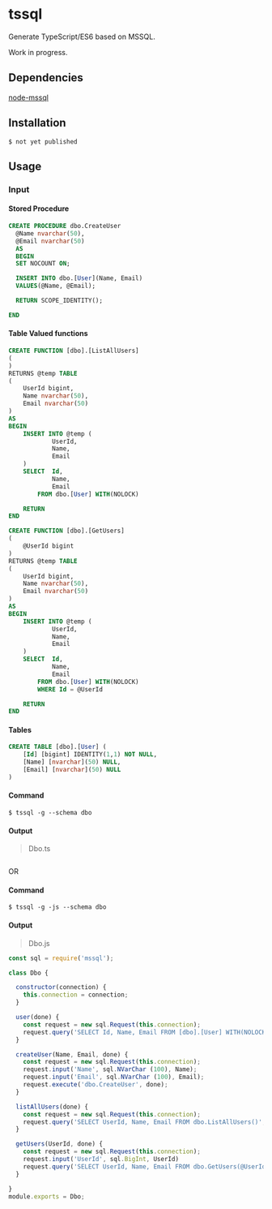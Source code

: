 # tssql
Generate TypeScript/ES6 based on MSSQL.

Work in progress.

## Dependencies
[node-mssql](https://github.com/patriksimek/node-mssql)

## Installation
```bin
$ not yet published
```

## Usage

### Input
#### Stored Procedure
```sql
CREATE PROCEDURE dbo.CreateUser
  @Name nvarchar(50),
  @Email nvarchar(50)
  AS
  BEGIN
  SET NOCOUNT ON;

  INSERT INTO dbo.[User](Name, Email)
  VALUES(@Name, @Email);

  RETURN SCOPE_IDENTITY();

END
```

#### Table Valued functions
```sql
CREATE FUNCTION [dbo].[ListAllUsers]
(
)
RETURNS @temp TABLE
(
	UserId bigint,
	Name nvarchar(50),
	Email nvarchar(50)
)
AS
BEGIN
	INSERT INTO @temp (
			UserId,
			Name,
			Email
	)
	SELECT	Id,
			Name,
			Email
		FROM dbo.[User] WITH(NOLOCK)

	RETURN
END

CREATE FUNCTION [dbo].[GetUsers]
(
	@UserId bigint
)
RETURNS @temp TABLE
(
	UserId bigint,
	Name nvarchar(50),
	Email nvarchar(50)
)
AS
BEGIN
	INSERT INTO @temp (
			UserId,
			Name,
			Email
	)
	SELECT	Id,
			Name,
			Email
		FROM dbo.[User] WITH(NOLOCK)
		WHERE Id = @UserId

	RETURN
END

```

#### Tables
```sql
CREATE TABLE [dbo].[User] (
	[Id] [bigint] IDENTITY(1,1) NOT NULL,
	[Name] [nvarchar](50) NULL,
	[Email] [nvarchar](50) NULL
)
```

#### Command
```bin
$ tssql -g --schema dbo
```
#### Output
> Dbo.ts
```js
```

OR
#### Command
```bin
$ tssql -g -js --schema dbo
```

#### Output
> Dbo.js

```js
const sql = require('mssql');

class Dbo {

  constructor(connection) {
    this.connection = connection;
  }

  user(done) {
    const request = new sql.Request(this.connection);
    request.query('SELECT Id, Name, Email FROM [dbo].[User] WITH(NOLOCK)', done);
  }

  createUser(Name, Email, done) {
    const request = new sql.Request(this.connection);
    request.input('Name', sql.NVarChar (100), Name);
    request.input('Email', sql.NVarChar (100), Email);
    request.execute('dbo.CreateUser', done);
  }

  listAllUsers(done) {
    const request = new sql.Request(this.connection);
    request.query('SELECT UserId, Name, Email FROM dbo.ListAllUsers()', done);
  }

  getUsers(UserId, done) {
    const request = new sql.Request(this.connection);
    request.input('UserId', sql.BigInt, UserId)
    request.query('SELECT UserId, Name, Email FROM dbo.GetUsers(@UserId)', done);
  }

}
module.exports = Dbo;
```
